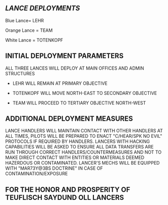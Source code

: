 ## *LANCE DEPLOYMENTS*

Blue Lance= LEHR

Orange Lance = TEAM 

White Lance = TOTENKOPF

## INITIAL DEPLOYMENT PARAMETERS

ALL THREE LANCES WILL DEPLOY AT MAIN OFFICES AND ADMIN STRUCTURES

* LEHR WILL REMAIN AT PRIMARY OBJECTIVE

* TOTENKOPF WILL MOVE NORTH-EAST TO SECONDARY OBJECTIVE 

* TEAM WILL PROCEED TO TERTIARY OBJECTIVE NORTH-WEST

## ADDITIONAL DEPLOYMENT MEASURES 

LANCE HANDLERS WILL MAINTAIN CONTACT WITH OTHER HANDLERS AT ALL TIMES, PILOTS WILL BE PREPARED TO ENACT "C/HEAR/SPK NO EVIL" 
PROTOCOLS IF REQUIRED BY HANDLERS.  LANCERS WITH HACKING CAPABILITIES WILL BE ASKED TO ENSURE ALL DATA TRANSFERS ARE RUN THROUGH CORRECT
HANDLERS/COUNTERMEASURES AND NOT TO MAKE DIRECT CONTACT WITH ENTITIES OR MATERIALS DEEMED HAZERDOUS OR CONTAMINATED. LANCER'S MECHS WILL BE 
EQUIPPED WITH "MAR73Y@3BS DOCTRINE" IN CASE OF CONTAMINATION/EXPOSURE


## FOR THE HONOR AND PROSPERITY OF TEUFLISCH SAYDUND OLL LANCERS
